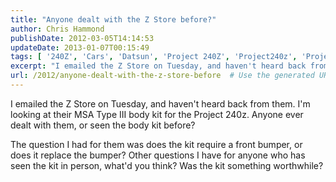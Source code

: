 ```yaml
---
title: "Anyone dealt with the Z Store before?"
author: Chris Hammond
publishDate: 2012-03-05T14:14:53
updateDate: 2013-01-07T00:15:49
tags: [ '240Z', 'Cars', 'Datsun', 'Project 240Z', 'Project240z', 'Project240Zcom' ]
excerpt: "I emailed the Z Store on Tuesday, and haven't heard back from them. I'm looking at their MSA Type III body kit for the Project 240z. Anyone ever dealt with them, or seen the body kit before? The question I had for them was does the kit require a front bumper, or does it replace the bumper? Other questions I have for anyone who has seen the kit in person, what'd you think? Was the kit something..."
url: /2012/anyone-dealt-with-the-z-store-before  # Use the generated URL with year
---
```

<p>I emailed the Z Store on Tuesday, and haven't heard back from them. I'm looking at their MSA Type III body kit for the Project 240z. Anyone ever dealt with them, or seen the body kit before?</p> <p>The question I had for them was does the kit require a front bumper, or does it replace the bumper? Other questions I have for anyone who has seen the kit in person, what'd you think? Was the kit something worthwhile?</p>
